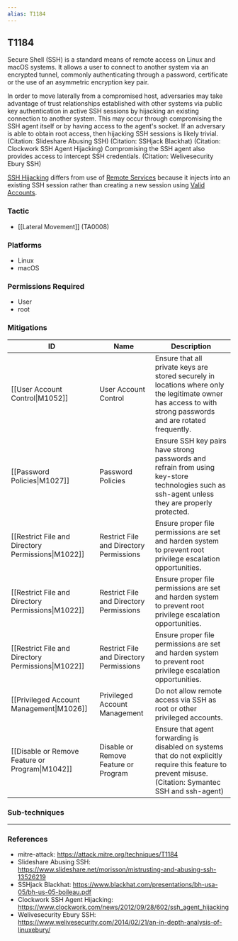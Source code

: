 ```yaml
---
alias: T1184
---
```


## T1184

Secure Shell (SSH) is a standard means of remote access on Linux and macOS systems. It allows a user to connect to another system via an encrypted tunnel, commonly authenticating through a password, certificate or the use of an asymmetric encryption key pair.

In order to move laterally from a compromised host, adversaries may take advantage of trust relationships established with other systems via public key authentication in active SSH sessions by hijacking an existing connection to another system. This may occur through compromising the SSH agent itself or by having access to the agent's socket. If an adversary is able to obtain root access, then hijacking SSH sessions is likely trivial. (Citation: Slideshare Abusing SSH) (Citation: SSHjack Blackhat) (Citation: Clockwork SSH Agent Hijacking) Compromising the SSH agent also provides access to intercept SSH credentials. (Citation: Welivesecurity Ebury SSH)

[SSH Hijacking](https://attack.mitre.org/techniques/T1184) differs from use of [Remote Services](https://attack.mitre.org/techniques/T1021) because it injects into an existing SSH session rather than creating a new session using [Valid Accounts](https://attack.mitre.org/techniques/T1078).


### Tactic
- [[Lateral Movement]] (TA0008)

### Platforms
- Linux
- macOS

### Permissions Required
- User
- root

### Mitigations

| ID | Name | Description |
| --- | --- | --- |
| [[User Account Control\|M1052]] | User Account Control | Ensure that all private keys are stored securely in locations where only the legitimate owner has access to with strong passwords and are rotated frequently. |
| [[Password Policies\|M1027]] | Password Policies | Ensure SSH key pairs have strong passwords and refrain from using key-store technologies such as ssh-agent unless they are properly protected. |
| [[Restrict File and Directory Permissions\|M1022]] | Restrict File and Directory Permissions | Ensure proper file permissions are set and harden system to prevent root privilege escalation opportunities. |
| [[Restrict File and Directory Permissions\|M1022]] | Restrict File and Directory Permissions | Ensure proper file permissions are set and harden system to prevent root privilege escalation opportunities. |
| [[Restrict File and Directory Permissions\|M1022]] | Restrict File and Directory Permissions | Ensure proper file permissions are set and harden system to prevent root privilege escalation opportunities. |
| [[Privileged Account Management\|M1026]] | Privileged Account Management | Do not allow remote access via SSH as root or other privileged accounts. |
| [[Disable or Remove Feature or Program\|M1042]] | Disable or Remove Feature or Program | Ensure that agent forwarding is disabled on systems that do not explicitly require this feature to prevent misuse. (Citation: Symantec SSH and ssh-agent) |

### Sub-techniques


---
### References

- mitre-attack: https://attack.mitre.org/techniques/T1184
- Slideshare Abusing SSH: https://www.slideshare.net/morisson/mistrusting-and-abusing-ssh-13526219
- SSHjack Blackhat: https://www.blackhat.com/presentations/bh-usa-05/bh-us-05-boileau.pdf
- Clockwork SSH Agent Hijacking: https://www.clockwork.com/news/2012/09/28/602/ssh_agent_hijacking
- Welivesecurity Ebury SSH: https://www.welivesecurity.com/2014/02/21/an-in-depth-analysis-of-linuxebury/
